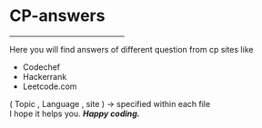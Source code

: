 # CP-answers
<hr width="40%">
Here you will find answers of different question from cp sites like 
<ul>
<li>Codechef</li>
<li>Hackerrank</li>
<li>Leetcode.com</li>
</ul>
( Topic , Language , site ) -> specified within each file  <br>
I hope it helps you.
<strong><em>Happy coding.</em></strong>
